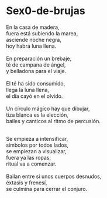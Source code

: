 # Sex0-de-brujas
En la casa de madera,</br>
fuera está subiendo la marea,</br>
asciende noche negra,</br>
hoy habrá luna llena.</br>
</br>
En preparación un brebaje,</br>
té de campana de ángel,</br>
y belladona para el viaje.</br>
</br>
El té ha sido consumido,</br>
llega la luna llena,</br>
el día cayó en el olvido.</br>
</br>
Un círculo mágico hay que dibujar,</br>
tiza blanca es la elección,</br>
bailes y canticos al ritmo de percusión.</br></br>

Se empieza a intensificar,</br>
símbolos por todos lados,</br>
se empiezan a visualizar,</br>
fuera ya las ropas,</br>
ritual va a comenzar.</br>
</br>
Bailan entre si unos cuerpos desnudos,</br>
éxtasis y frenesí,</br>
se culmina para cerrar el conjuro.</br>
